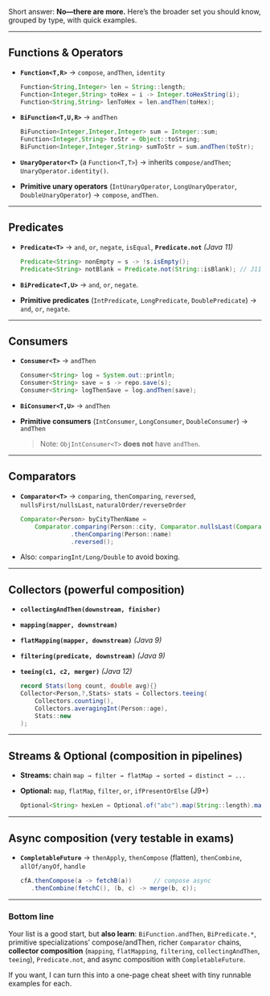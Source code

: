 Short answer: **No—there are more.** Here’s the broader set you should know, grouped by type, with quick examples.

---

## Functions & Operators

- **`Function<T,R>`** → `compose`, `andThen`, `identity`

  ```java
  Function<String,Integer> len = String::length;
  Function<Integer,String> toHex = i -> Integer.toHexString(i);
  Function<String,String> lenToHex = len.andThen(toHex);
  ```

- **`BiFunction<T,U,R>`** → `andThen`

  ```java
  BiFunction<Integer,Integer,Integer> sum = Integer::sum;
  Function<Integer,String> toStr = Object::toString;
  BiFunction<Integer,Integer,String> sumToStr = sum.andThen(toStr);
  ```

- **`UnaryOperator<T>`** (a `Function<T,T>`) → inherits `compose/andThen`; `UnaryOperator.identity()`.
- **Primitive unary operators** (`IntUnaryOperator`, `LongUnaryOperator`, `DoubleUnaryOperator`) → `compose`, `andThen`.

---

## Predicates

- **`Predicate<T>`** → `and`, `or`, `negate`, `isEqual`, **`Predicate.not`** _(Java 11)_

  ```java
  Predicate<String> nonEmpty = s -> !s.isEmpty();
  Predicate<String> notBlank = Predicate.not(String::isBlank); // J11
  ```

- **`BiPredicate<T,U>`** → `and`, `or`, `negate`.
- **Primitive predicates** (`IntPredicate`, `LongPredicate`, `DoublePredicate`) → `and`, `or`, `negate`.

---

## Consumers

- **`Consumer<T>`** → `andThen`

  ```java
  Consumer<String> log = System.out::println;
  Consumer<String> save = s -> repo.save(s);
  Consumer<String> logThenSave = log.andThen(save);
  ```

- **`BiConsumer<T,U>`** → `andThen`
- **Primitive consumers** (`IntConsumer`, `LongConsumer`, `DoubleConsumer`) → `andThen`

  > Note: `ObjIntConsumer<T>` **does not** have `andThen`.

---

## Comparators

- **`Comparator<T>`** → `comparing`, `thenComparing`, `reversed`, `nullsFirst/nullsLast`, `naturalOrder/reverseOrder`

  ```java
  Comparator<Person> byCityThenName =
      Comparator.comparing(Person::city, Comparator.nullsLast(Comparator.naturalOrder()))
                .thenComparing(Person::name)
                .reversed();
  ```

- Also: `comparingInt/Long/Double` to avoid boxing.

---

## Collectors (powerful composition)

- **`collectingAndThen(downstream, finisher)`**
- **`mapping(mapper, downstream)`**
- **`flatMapping(mapper, downstream)`** _(Java 9)_
- **`filtering(predicate, downstream)`** _(Java 9)_
- **`teeing(c1, c2, merger)`** _(Java 12)_

  ```java
  record Stats(long count, double avg){}
  Collector<Person,?,Stats> stats = Collectors.teeing(
      Collectors.counting(),
      Collectors.averagingInt(Person::age),
      Stats::new
  );
  ```

---

## Streams & Optional (composition in pipelines)

- **Streams:** chain `map → filter → flatMap → sorted → distinct → ...`
- **Optional:** `map`, `flatMap`, `filter`, `or`, `ifPresentOrElse` (J9+)

  ```java
  Optional<String> hexLen = Optional.of("abc").map(String::length).map(Integer::toHexString);
  ```

---

## Async composition (very testable in exams)

- **`CompletableFuture`** → `thenApply`, `thenCompose` (flatten), `thenCombine`, `allOf/anyOf`, `handle`

  ```java
  cfA.thenCompose(a -> fetchB(a))      // compose async
     .thenCombine(fetchC(), (b, c) -> merge(b, c));
  ```

---

### Bottom line

Your list is a good start, but **also learn**: `BiFunction.andThen`, `BiPredicate.*`, primitive specializations’ compose/andThen, richer `Comparator` chains, **collector composition** (`mapping`, `flatMapping`, `filtering`, `collectingAndThen`, `teeing`), `Predicate.not`, and async composition with `CompletableFuture`.

If you want, I can turn this into a one-page cheat sheet with tiny runnable examples for each.
